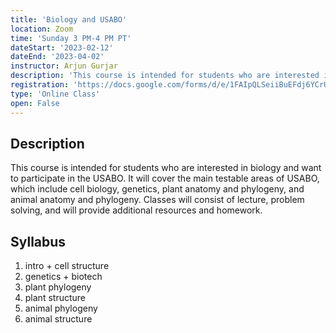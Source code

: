 ```yaml
---
title: 'Biology and USABO'
location: Zoom
time: 'Sunday 3 PM-4 PM PT'
dateStart: '2023-02-12'
dateEnd: '2023-04-02'
instructor: Arjun Gurjar
description: 'This course is intended for students who are interested in biology and want to participate in the USABO.'
registration: 'https://docs.google.com/forms/d/e/1FAIpQLSeiiBuEFdj6YCrU279uLYzta6XZU6s31LbPg__Gxsm5jCYF9A/viewform'
type: 'Online Class'
open: False
---
```


## Description

This course is intended for students who are interested in biology and want to participate in the USABO. It will cover the main testable areas of USABO, which include cell biology, genetics, plant anatomy and phylogeny, and animal anatomy and phylogeny. Classes will consist of lecture, problem solving, and will provide additional resources and homework.

## Syllabus

1. intro + cell structure
2. genetics + biotech
3. plant phylogeny
4. plant structure
5. animal phylogeny
6. animal structure
